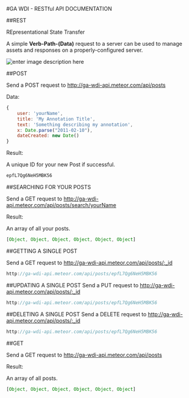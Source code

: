#GA WDI - RESTful API DOCUMENTATION

##REST

REpresentational State Transfer

A simple **Verb-Path-(Data)** request to a server can be used to manage assets and responses on a properly-configured server.

![enter image description here](http://i.stack.imgur.com/RyM1b.png)

##POST

Send a POST request to http://ga-wdi-api.meteor.com/api/posts

Data:
```javascript
{
	user: 'yourName',
	title: 'My Annotation Title',
	text: 'Something describing my annotation',
	x: Date.parse("2011-02-10"),
	dateCreated: new Date()
}
```
Result: 

A unique ID for your new Post if successful.
```javascript
epfL7Qg6NeH5MBK56
```

##SEARCHING FOR YOUR POSTS

Send a GET request to http://ga-wdi-api.meteor.com/api/posts/search/yourName

Result: 

An array of all your posts.
```javascript
[Object, Object, Object, Object, Object, Object]
```

##GETTING A SINGLE POST

Send a GET request to http://ga-wdi-api.meteor.com/api/posts/:_id

```javascript
http://ga-wdi-api.meteor.com/api/posts/epfL7Qg6NeH5MBK56
```

##UPDATING A SINGLE POST
Send a PUT request to http://ga-wdi-api.meteor.com/api/posts/:_id

```javascript
http://ga-wdi-api.meteor.com/api/posts/epfL7Qg6NeH5MBK56
```

##DELETING A SINGLE POST
Send a DELETE request to http://ga-wdi-api.meteor.com/api/posts/:_id

```javascript
http://ga-wdi-api.meteor.com/api/posts/epfL7Qg6NeH5MBK56
```

##GET

Send a GET request to http://ga-wdi-api.meteor.com/api/posts

Result: 

An array of all posts.

```javascript
[Object, Object, Object, Object, Object, Object]
```